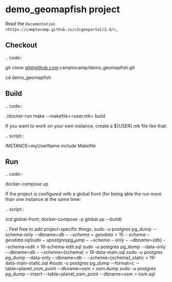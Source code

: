 demo_geomapfish project
===================

Read the `Documentation <https://camptocamp.github.io/c2cgeoportal/2.4/>`_

Checkout
--------

.. code::

   git clone git@github.com:camptocamp/demo_geomapfish.git

   cd demo_geomapfish

Build
-----

.. code::

  ./docker-run make --makefile=<user.mk> build

If you want to work on your own instance, create a ${USER}.mk file like that:

.. script::

  INSTANCE=myUserName
  include Makefile

Run
---

.. code::

   docker-compose up

If the project is configured with a global front (for being able the run more than one instance at the same
time:

.. script::

  (cd global-front; docker-compose -p global up --build)

.. Feel free to add project-specific things.
sudo -u postgres pg_dump --schema-only --dbname=${db} --schema=geodata > 15-schema-geodata.sql
sudo -u postgres pg_dump --schema-only --dbname=${db} --schema=edit > 16-schema-edit.sql
sudo -u postgres pg_dump --data-only --dbname=${db} --schema=${schema} > 18-data-main.sql
sudo -u postgres pg_dump --data-only --dbname=${db} --schema=${schema}_static > 19-data-main-static.sql
#sudo -u postgres pg_dump --format=c --table=planet_osm_point --dbname=osm > osm.dump
sudo -u postgres pg_dump --insert --table=planet_osm_point --dbname=osm > osm.sql
